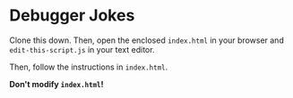 # Debugger Jokes

Clone this down. Then, open the enclosed `index.html` in your browser and `edit-this-script.js` in your text editor.

Then, follow the instructions in `index.html`.

**Don't modify `index.html`!**
